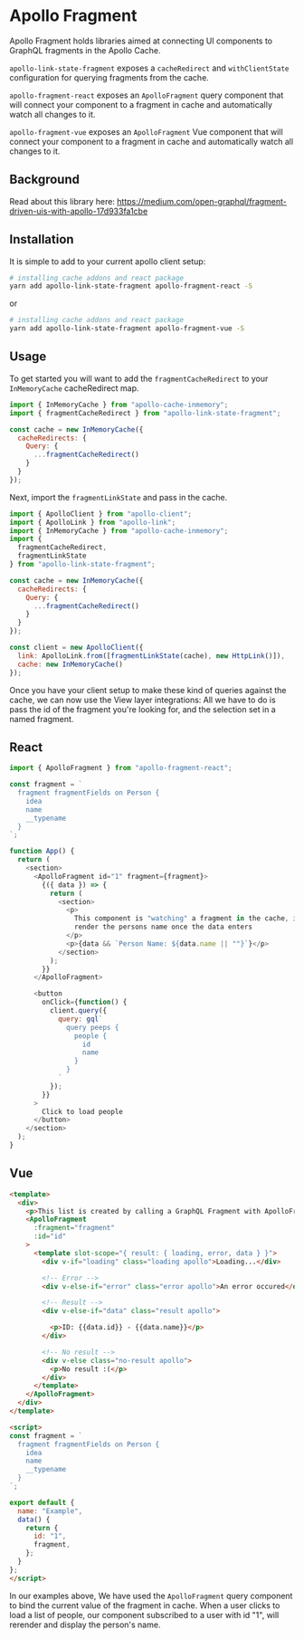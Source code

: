 # Apollo Fragment

Apollo Fragment holds libraries aimed at connecting UI components to GraphQL
fragments in the Apollo Cache.

`apollo-link-state-fragment` exposes a `cacheRedirect` and `withClientState`
configuration for querying fragments from the cache.

`apollo-fragment-react` exposes an `ApolloFragment` query component that will
connect your component to a fragment in cache and automatically watch all
changes to it.

`apollo-fragment-vue` exposes an `ApolloFragment` Vue component that will
connect your component to a fragment in cache and automatically watch all
changes to it.

## Background
Read about this library here: https://medium.com/open-graphql/fragment-driven-uis-with-apollo-17d933fa1cbe

## Installation

It is simple to add to your current apollo client setup:

```bash
# installing cache addons and react package
yarn add apollo-link-state-fragment apollo-fragment-react -S
```

or

```bash
# installing cache addons and react package
yarn add apollo-link-state-fragment apollo-fragment-vue -S
```

## Usage

To get started you will want to add the `fragmentCacheRedirect` to your
`InMemoryCache` cacheRedirect map.

```js
import { InMemoryCache } from "apollo-cache-inmemory";
import { fragmentCacheRedirect } from "apollo-link-state-fragment";

const cache = new InMemoryCache({
  cacheRedirects: {
    Query: {
      ...fragmentCacheRedirect()
    }
  }
});
```

Next, import the `fragmentLinkState` and pass in the cache.

```js
import { ApolloClient } from "apollo-client";
import { ApolloLink } from "apollo-link";
import { InMemoryCache } from "apollo-cache-inmemory";
import {
  fragmentCacheRedirect,
  fragmentLinkState
} from "apollo-link-state-fragment";

const cache = new InMemoryCache({
  cacheRedirects: {
    Query: {
      ...fragmentCacheRedirect()
    }
  }
});

const client = new ApolloClient({
  link: ApolloLink.from([fragmentLinkState(cache), new HttpLink()]),
  cache: new InMemoryCache()
});
```

Once you have your client setup to make these kind of queries against the cache,
we can now use the View layer integrations: All we have to do is pass the id of
the fragment you're looking for, and the selection set in a named fragment.

## React

```js
import { ApolloFragment } from "apollo-fragment-react";

const fragment = `
  fragment fragmentFields on Person {
    idea
    name
    __typename
  }
`;

function App() {
  return (
    <section>
      <ApolloFragment id="1" fragment={fragment}>
        {({ data }) => {
          return (
            <section>
              <p>
                This component is "watching" a fragment in the cache, it will
                render the persons name once the data enters
              </p>
              <p>{data && `Person Name: ${data.name || ""}`}</p>
            </section>
          );
        }}
      </ApolloFragment>

      <button
        onClick={function() {
          client.query({
            query: gql`
              query peeps {
                people {
                  id
                  name
                }
              }
            `
          });
        }}
      >
        Click to load people
      </button>
    </section>
  );
}
```

## Vue

```html
<template>
  <div>
    <p>This list is created by calling a GraphQL Fragment with ApolloFragment</p>
    <ApolloFragment
      :fragment="fragment"
      :id="id"
    >
      <template slot-scope="{ result: { loading, error, data } }">
        <div v-if="loading" class="loading apollo">Loading...</div>

        <!-- Error -->
        <div v-else-if="error" class="error apollo">An error occured</div>

        <!-- Result -->
        <div v-else-if="data" class="result apollo">

          <p>ID: {{data.id}} - {{data.name}}</p>
        </div>

        <!-- No result -->
        <div v-else class="no-result apollo">
          <p>No result :(</p>
        </div>
      </template>
    </ApolloFragment>
  </div>
</template>

<script>
const fragment = `
  fragment fragmentFields on Person {
    idea
    name
    __typename
  }
`;

export default {
  name: "Example",
  data() {
    return {
      id: "1",
      fragment,
    };
  }
};
</script>
```

In our examples above, We have used the `ApolloFragment` query component to bind
the current value of the fragment in cache. When a user clicks to load a list of
people, our component subscribed to a user with id "1", will rerender and
display the person's name.
